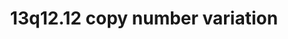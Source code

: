 ---
annotations:
- id: DOID:0060388
  parent: genetic disease
  type: Disease Ontology
  value: chromosomal deletion syndrome
- id: PW:0000013
  parent: disease pathway
  type: Pathway Ontology
  value: disease pathway
- id: DOID:0060429
  parent: genetic disease
  type: Disease Ontology
  value: chromosomal duplication syndrome
authors:
- Fehrhart
- Eweitz
- Egonw
citedin: ''
communities:
- RareDiseases
description: 'Copy number variations in the region 13q12.12 (exact position: chr13:23555358-24884622
  (GRCh37), numbers from Kirov et al. 2014 10.1016/j.biopsych.2013.07.022  and literature
  cited there) are rare, pathological mutations in the human genome. It is a risk
  variation for neuropsychiatric diseases like schizophrenia (Kirov et al. 2014, 10.1016/j.biopsych.2013.07.022)
  and with the presence of SACS it harbors a gene known for causing Spastic ataxia
  (MIM # 270550).   '
last-edited: 2024-07-23
ndex: null
organisms:
- Homo sapiens
redirect_from:
- /index.php/Pathway:WP5406
- /instance/WP5406
- /instance/WP5406_r134533
revision: r134533
schema-jsonld:
- '@context': https://schema.org/
  '@id': https://wikipathways.github.io/pathways/WP5406.html
  '@type': Dataset
  creator:
    '@type': Organization
    name: WikiPathways
  description: 'Copy number variations in the region 13q12.12 (exact position: chr13:23555358-24884622
    (GRCh37), numbers from Kirov et al. 2014 10.1016/j.biopsych.2013.07.022  and literature
    cited there) are rare, pathological mutations in the human genome. It is a risk
    variation for neuropsychiatric diseases like schizophrenia (Kirov et al. 2014,
    10.1016/j.biopsych.2013.07.022) and with the presence of SACS it harbors a gene
    known for causing Spastic ataxia (MIM # 270550).   '
  keywords:
  - ADIPOQ
  - ATXN1
  - C1QTNF9
  - C1QTNF9B
  - CDC42
  - DAG1
  - DMD
  - DTNA
  - FLNC
  - GDP
  - LINC00327
  - LINC00352
  - LINC00362
  - LINGO1
  - MAG
  - MAPK8
  - MAPK9
  - MIPEP
  - MIR2276
  - RAC1
  - RHOA
  - RTN4
  - RTN4R
  - SACS
  - SGCA
  - SGCB
  - SGCD
  - SGCG
  - SNTA1
  - SNTB1
  - SPATA13
  - SSPN
  - TNFRSF19
  - TRAF1
  - TRAF2
  - TRAF3
  - TRAF5
  license: CC0
  name: 13q12.12 copy number variation
seo: CreativeWork
title: 13q12.12 copy number variation
wpid: WP5406
---